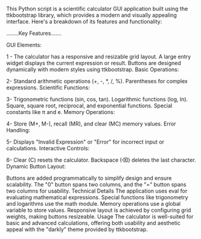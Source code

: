 This Python script is a scientific calculator GUI application built using the ttkbootstrap library, which provides a modern and visually appealing interface. Here's a breakdown of its features and functionality:

........Key Features.......
   
GUI Elements:

1 - The calculator has a responsive and resizable grid layout.
A large entry widget displays the current expression or result.
Buttons are designed dynamically with modern styles using ttkbootstrap.
Basic Operations:

2- Standard arithmetic operations (+, -, *, /, %).
Parentheses for complex expressions.
Scientific Functions:

3- Trigonometric functions (sin, cos, tan).
Logarithmic functions (log, ln).
Square, square root, reciprocal, and exponential functions.
Special constants like π and e.
Memory Operations:

4- Store (M+, M-), recall (MR), and clear (MC) memory values.
Error Handling:

5- Displays "Invalid Expression" or "Error" for incorrect input or calculations.
Interactive Controls:

6- Clear (C) resets the calculator.
Backspace (⌫) deletes the last character.
Dynamic Button Layout:

Buttons are added programmatically to simplify design and ensure scalability.
The "0" button spans two columns, and the "=" button spans two columns for usability.
Technical Details
The application uses eval for evaluating mathematical expressions.
Special functions like trigonometry and logarithms use the math module.
Memory operations use a global variable to store values.
Responsive layout is achieved by configuring grid weights, making buttons resizeable.
Usage
The calculator is well-suited for basic and advanced calculations, offering both usability and aesthetic appeal with the "darkly" theme provided by ttkbootstrap.
